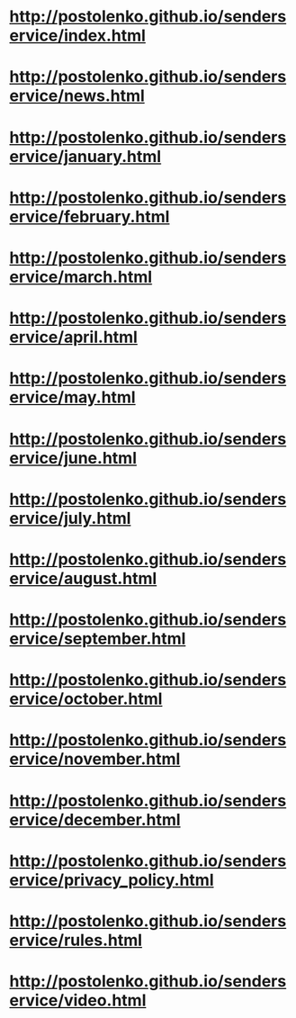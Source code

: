 # http://postolenko.github.io/senderservice/index.html
# http://postolenko.github.io/senderservice/news.html
# http://postolenko.github.io/senderservice/january.html
# http://postolenko.github.io/senderservice/february.html
# http://postolenko.github.io/senderservice/march.html
# http://postolenko.github.io/senderservice/april.html
# http://postolenko.github.io/senderservice/may.html
# http://postolenko.github.io/senderservice/june.html
# http://postolenko.github.io/senderservice/july.html
# http://postolenko.github.io/senderservice/august.html
# http://postolenko.github.io/senderservice/september.html
# http://postolenko.github.io/senderservice/october.html
# http://postolenko.github.io/senderservice/november.html
# http://postolenko.github.io/senderservice/december.html
# http://postolenko.github.io/senderservice/privacy_policy.html
# http://postolenko.github.io/senderservice/rules.html
# http://postolenko.github.io/senderservice/video.html
